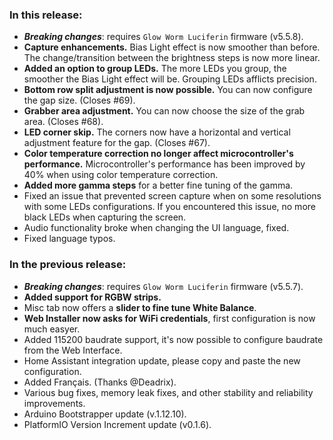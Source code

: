 <style>
  .footer {
    display: none;
  }
  .body {
    color: #202020;
    background-color: #F5F5F5;
  }
  .px-3 {
    padding-right: 30px !important;
    padding-left: 10px !important;
  }
  .my-5 {
    margin-top: 10px !important;
    margin-bottom: 10px !important;
  }
</style>

### In this release:

- ***Breaking changes***: requires `Glow Worm Luciferin` firmware (v5.5.8).
- **Capture enhancements.** Bias Light effect is now smoother than before. The change/transition between the brightness steps is now more linear.
- **Added an option to group LEDs.** The more LEDs you group, the smoother the Bias Light effect will be. Grouping LEDs afflicts precision.
- **Bottom row split adjustment is now possible.** You can now configure the gap size. (Closes #69).
- **Grabber area adjustment.** You can now choose the size of the grab area. (Closes #68).
- **LED corner skip.** The corners now have a horizontal and vertical adjustment feature for the gap. (Closes #67).
- **Color temperature correction no longer affect microcontroller's performance.** Microcontroller's performance has been improved by 40% when using color temperature correction.
- **Added more gamma steps** for a better fine tuning of the gamma.
- Fixed an issue that prevented screen capture when on some resolutions with some LEDs configurations. If you encountered this issue, no more black LEDs when capturing the screen.
- Audio functionality broke when changing the UI language, fixed.
- Fixed language typos.

### In the previous release:

- ***Breaking changes***: requires `Glow Worm Luciferin` firmware (v5.5.7).
- **Added support for RGBW strips.**
- Misc tab now offers a **slider to fine tune White Balance**.
- **Web Installer now asks for WiFi credentials**, first configuration is now much easyer.
- Added 115200 baudrate support, it's now possible to configure baudrate from the Web Interface.
- Home Assistant integration update, please copy and paste the new configuration.
- Added Français. (Thanks @Deadrix).
- Various bug fixes, memory leak fixes, and other stability and reliability improvements.
- Arduino Bootstrapper update (v.1.12.10).
- PlatformIO Version Increment update (v0.1.6).
